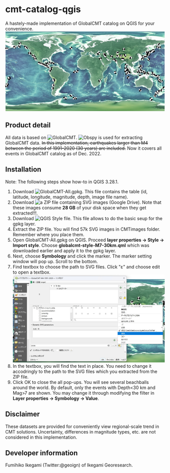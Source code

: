 # cmt-catalog-qgis
A hastely-made implementation of GlobalCMT catalog on QGIS for your convenience.
![Sample image](https://github.com/geoign/cmt-catalog-qgis/blob/main/samplescreenshot.jpg)

## Product detail
All data is based on ![GlobalCMT](https://www.globalcmt.org/).
![Obspy](https://docs.obspy.org/) is used for extracting GlobalCMT data.
~~In this implementation, earthquakes larger than M4 between the period of 1991-2020 (30 years) are included.~~
Now it covers all events in GlobalCMT catalog as of Dec. 2022.

## Installation
Note: The following steps show how-to in QGIS 3.28.1. 
1. Download ![GlobalCMT-All.gpkg](https://github.com/geoign/cmt-catalog-qgis/blob/main/GlobalCMT-All.gpkg). This file contains the table (id, latitude, longitude, magnitude, depth, image file name). 
2. Download ![a ZIP file containing SVG images (Google Drive)](https://drive.google.com/file/d/1eyFN9rPi6tNDi8nPYqlECI6mo2zioISg/view?usp=share_link). Note that these images consume **28 GB** of your disk space when they get extracted!!!.
3. Download ![QGIS Style file](https://github.com/geoign/cmt-catalog-qgis/blob/main/globalcmt-style-M7-30km.qml). This file allows to do the basic seup for the gpkg layer.
4. Extract the ZIP file. You will find 57k SVG images in CMTimages folder. Remember where you place them.
5. Open GlobalCMT-All.gpkg on QGIS. Proceed **layer properties -> Style -> Import style**. Choose **globalcmt-style-M7-30km.qml** which was downloaded earlier and apply it to the gpkg layer.
8. Next, choose **Symbology** and click the marker. The marker setting window will pop up. Scroll to the bottom. 
7. Find textbox to choose the path to SVG files. Click "ε" and choose edit to open a textbox.
   ![showing steps 2](https://github.com/geoign/cmt-catalog-qgis/blob/main/screengrab3.jpg)
8. In the textbox, you will find the text in place. 
   You need to change it accodringly to the path to the SVG files which you extracted from the ZIP file.
9. Click OK to close the all pop-ups. You will see several beachballs around the world.
   By default, only the events with Depth<30 km and Mag>7 are shown. 
   You may change it through modifying the filter in **Layer properties -> Symbology -> Value**. 

## Disclaimer
These datasets are provided for conveniently view regional-scale trend in CMT solutions.
Uncertainty, differences in magnitude types, etc. are not considered in this implementation.

## Developer information
Fumihiko Ikegami (Twitter:@geoign) of Ikegami Georesearch. 
